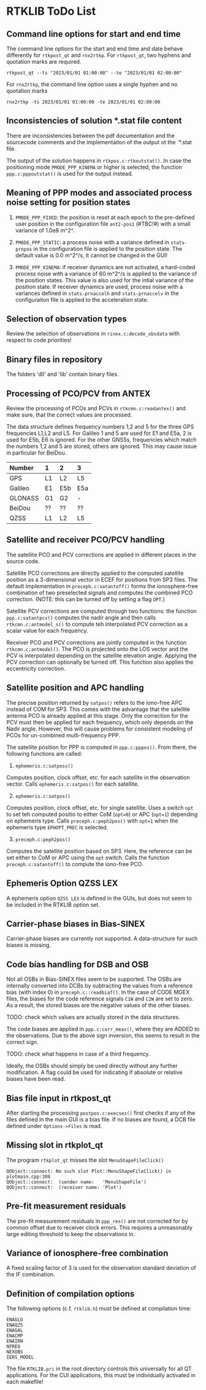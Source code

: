 # RTKLIB ToDo List

## Command line options for start and end time

The command line options for the start and end time and date behave differently for `rtkpost_qt` and `rnx2rtkp`. For `rtkpost_qt`, two hyphens and quotation marks are required.

```
rtkpost_qt --ts "2023/01/01 01:00:00" --te "2023/01/01 02:00:00"
```

For `rnx2rtkp`, the command line option uses a single hyphen and no quotation marks

```
rnx2rtkp -ts 2023/01/01 01:00:00 -te 2023/01/01 02:00:00
```

## Inconsistencies of solution *.stat file content

There are inconsistencies between the pdf documentation and the sourcecode comments and the implementaiton of the output ot the `*.stat file.

The output of the solution happens in `rtkpos.c:rtkoutstat()`. In case the positioning mode `PMODE_PPP_KINEMA` or higher is selected, the function `ppp.c:pppoutstat()` is used for the output instead.

## Meaning of PPP modes and associated process noise setting for position states

1. `PMODE_PPP_FIXED`: the position is reset at each epoch to the pre-defined user position in the configuration file `ant2-pos1` (#TBC!#) with a small variance of 1.0e8 m^2^.

1. `PMODE_PPP_STATIC`: a process noise with a variance defined in `stats-prnpos` in the configuration file is applied to the position state. The default value is 0.0  m^2^/s, it cannot be changed in the GUI!

1. `PMODE_PPP_KINEMA`: if receiver dynamics are not activated, a hard-coded process noise with a variance of 60 m^2^/s is applied to the variance of the position states. This value is also used for the intial variance of the position state. If receiver dynamics are used, process noise with a variances defined in `stats-prnaccelh` and `stats-prnaccelv` in the configuraiton file is applied to the acceleration state.

## Selection of observation types

Review the selection of observations in `rinex.c:decode_obsdata` with respect to code priorities!

## Binary files in repository

The folders 'dll' and 'lib' contain binary files. 

## Processing of PCO/PCV from ANTEX

Review the processing of PCOs and PCVs in `rtkcmn.c:readantex()` and make sure, that the correct values are processed.

The data structure defines frequency numbers 1,2 and 5 for the three GPS frequencies L1,L2 and L5. For Galileo 1 and 5 are used for E1 and E5a, 2 is used for E5b, E6 is ignored. For the other GNSSs, frequencies which match the numbers 1,2 and 5 are stored, others are ignored. This may cause issue in particular for BeiDou.

  | Number | 1 | 2 | 3 |  
  |:-|:-|:-|:-|  
  | GPS          | L1 | L2 | L5 |  
  | Galileo      | E1 | E5b | E5a |  
  | GLONASS      | G1 | G2 | - |  
  | BeiDou       | ?? | ?? | ?? |  
  | QZSS         | L1 | L2 | L5 |  

## Satellite and receiver PCO/PCV handling

The satellite PCO and PCV corrections are applied in different places in the source code.

Satellite PCO corrections are directly applied to the computed satellite position as a 3-dimensional vector in ECEF for positions from SP3 files. The default implementation in `preceph.c:satantoff()` forms the ionosphere-free combination of two preselected signals and computes the combined PCO correction. (NOTE: this can be turned off by setting a flag `OPT`.)

Satellite PCV corrections are computed through two functions: the function `ppp.c:satantpcv()` computes the nadir angle and then calls `rtkcmn.c:antmodel_s()` to compute teh interpolated PCV correction as a scalar value for each frequency. 

Receiver PCO and PCV corrections are jointly computed in the function `rtkcmn.c:antmodel()`. The PCO is projected onto the LOS vector and the PCV is interpolated depending on the satellite elevation angle. Applying the PCV correction can optionally be turned off. This function also applies the eccentricity correction.

## Satellite position and APC handling

The precise position returned by `satpos()` refers to the iono-free APC instead of COM for SP3. This comes with the advantage that the satellite antenna PCO is already applied at this stage. Only the correction for the PCV must then be applied for each frequency, which only depends on the Nadir angle. However, this will cause problems for consistent modeling of PCOs for un-combined multi-frequency PPP.

The satellite position for PPP is computed in `ppp.c:pppos()`. From there, the following functions are called:

1. `ephemeris.c:satposs()`

Computes position, clock offset, etc. for each satellite in the observation vector. Calls `ephemeris.c:satpos()` for each satellite.

2. `ephemeris.c:satpos()`

Computes position, clock offset, etc. for single satellite. Uses a switch `opt` to set teh computed positio to either CoM (`opt=0`) or APC (`opt=1`) depending on ephemeris type. Calls `preceph.c:peph2pos()` with `opt=1` when the ephemeris type `EPHOPT_PREC` is selected.

3. `preceph.c:peph2pos()`

Computes the satellite position based on SP3. Here, the reference can be set either to CoM or APC using the `opt` switch. Calls the function `preceph.c:satantoff()` to compute the iono-free PCO.

## Ephemeris Option QZSS LEX

A ephemeris option `QZSS LEX` is defined in the GUIs, but does not seem to be included in the RTKLIB option set.

## Carrier-phase biases in Bias-SINEX

Carrier-phase biases are currently not supported. A data-structure for such biases is missing.

## Code bias handling for DSB and OSB

Not all OSBs in Bias-SINEX files seem to be supported. The OSBs are internally converted into DCBs by subtracting the values from a reference bias (with index 0) in `preceph.c::readbiaf()`. In the case of CODE MGEX files, the biases for the code reference signals `C1W` and `C2W` are set to zero. As a result, the stored biases are the negative values of the other biases. 

TODO: check which values are actually stored in the data structures.

The code biases are applied in `ppp.c:corr_meas()`, where they are ADDED to the observations. Due to the above sign inversion, this seems to result in the correct sign. 

TODO: check what happens in case of a third frequency.

Ideally, the OSBs should simply be used directly without any further modification. A flag could be used for indicating if absolute or relative biases have been read. 

## Bias file input in rtkpost_qt

After starting the processing `postpos.c:execses()` first checks if any of the files defined in the main GUI is a bias file. If no biases are found, a DCB file defined under `Options->Files` is read.

## Missing slot in rtkplot_qt

The program `rtkplot_qt` misses the slot `MenuShapeFileClick()`

```
QObject::connect: No such slot Plot::MenuShapeFileClick() in plotmain.cpp:308
QObject::connect:  (sender name:   'MenuShapeFile')
QObject::connect:  (receiver name: 'Plot')
```

## Pre-fit measurement residuals

The pre-fit measurement residuals in `ppp_res()` are not corrected for by common offset due to receiver clock errors. This requires a unreasonably large editing threshold to keep the observations in.

## Variance of ionosphere-free combination

A fixed scaling factor of 3 is used for the observation standard deviation of the IF combination.

## Definition of compilation options

The following options (c.f. `rtklib.h`) must be defined at compilation time:

```
ENAGLO 
ENAQZS 
ENAGAL 
ENACMP 
ENAIRN 
NFREQ
NEXOBS
IERS_MODEL
```
The file `RTKLIB.pri` in the root directory controls this universally for all QT applications. For the CUI applications, this must be individually activated in each makefile!
